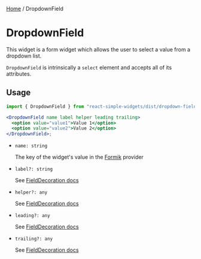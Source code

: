 [Home](../../../README.md) / DropdownField

# DropdownField

This widget is a form widget which allows the user to select a value from a dropdown list.

`DropdownField` is intrinsically a `select` element and accepts all of its attributes.

## Usage

```jsx
import { DropdownField } from "react-simple-widgets/dist/dropdown-field";

<DropdownField name label helper leading trailing>
  <option value="value1">Value 1</option>
  <option value="value2">Value 2</option>
</DropdownField>;
```

- `name: string`

  The key of the widget's value in the [Formik](https://jaredpalmer.com/formik/) provider

- `label?: string`

  See [FieldDecoration docs](../field-decoration/field-decoration-usage.md)

- `helper?: any`

  See [FieldDecoration docs](../field-decoration/field-decoration-usage.md)

- `leading?: any`

  See [FieldDecoration docs](../field-decoration/field-decoration-usage.md)

- `trailing?: any`

  See [FieldDecoration docs](../field-decoration/field-decoration-usage.md)
